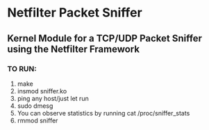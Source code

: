 # Netfilter Packet Sniffer
## Kernel Module for a TCP/UDP Packet Sniffer using the Netfilter Framework
### TO RUN:
1. make
2. insmod sniffer.ko
3. ping any host/just let run
4. sudo dmesg
5. You can observe statistics by running cat /proc/sniffer_stats
6. rmmod sniffer
